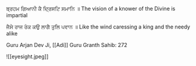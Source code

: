 ਬ੍ਰਹਮ ਗਿਆਨੀ ਕੈ ਦ੍ਰਿਸਟਿ ਸਮਾਨਿ ॥ 
The vision of a knower of the Divine is impartial 

ਜੈਸੇ ਰਾਜ ਰੰਕ ਕਉ ਲਾਗੈ ਤੁਲਿ ਪਵਾਨ ॥ 
Like the wind caressing a king and the needy alike 

Guru Arjan Dev Ji, [[Adi]] Guru Granth Sahib: 272

![[eyesight.jpeg]]